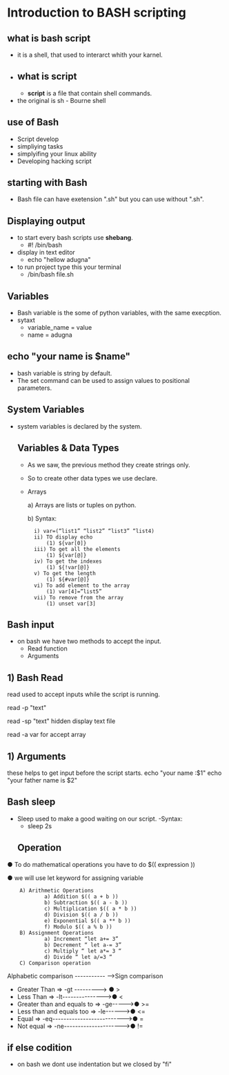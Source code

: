 # **Introduction to BASH scripting**
## what is bash script
- it is a shell, that used to interarct whith your karnel.
- ## **what is script**
   - **script** is a file that contain shell commands.
- the original is sh - Bourne shell
## use of Bash
  - Script develop
  - simpliying tasks
  - simplyifing your linux ability
  - Developing hacking script
  ## starting with Bash
  - Bash file can have exetension ".sh" but you can use without ".sh".
  ## Displaying output
  - to start every bash scripts use **shebang**.
    -  #! /bin/bash
-  display in text editor
   -  echo "hellow adugna"
- to run project type this your terminal
  - /bin/bash file.sh
## Variables
- Bash variable is the some of python variables, with the same execption.
- sytaxt 
  - variable_name = value
  - name = adugna
  
 echo "your name is $name"
-
- bash variable is string by default.
- The set command can be used to assign values to positional parameters.
## System Variables 
- system variables is declared by the system.
  ## **Variables & Data Types**
  -  As we saw, the previous method they create strings only.
    - So to create other data types we use declare.
    - Arrays
  
        a) Arrays are lists or tuples on python.

        b) Syntax: 

            i) var=(“list1” “list2” “list3” “list4)
            ii) TO display echo 
                (1) ${var[0]}
            iii) To get all the elements 
                (1) ${var[@]}
            iv) To get the indexes 
                (1) ${!var[@]}
            v) To get the length 
                (1) ${#var[@]}
            vi) To add element to the array 
                (1) var[4]=”list5”
            vii) To remove from the array 
                (1) unset var[3]
## **Bash input**
- on bash we have two methods to accept the input.
  - Read function
  - Arguments
 ## **1) Bash Read**
read used to accept inputs while the script is running.

read -p "text"

read -sp "text" hidden display text file

read -a var for accept array
## **1) Arguments**
these helps to get input before the script starts.
echo "your name :$1"
echo "your father name is $2"
## **Bash sleep**
- Sleep used to make a good waiting on our script.
-Syntax: 
    - sleep 2s
  ## **Operation**
● To do mathematical operations you have to do $(( expression ))

● we will use let keyword for assigning variable

        A) Arithmetic Operations
                a) Addition $(( a + b ))
                b) Subtraction $(( a - b ))
                c) Multiplication $(( a * b ))
                d) Division $(( a / b ))
                e) Exponential $(( a ** b ))
                f) Modulo $(( a % b ))
        B) Assignment Operations 
                a) Increment “let a+= 3”
                b) Decrement “ let a-= 3”
                c) Multiply “ let a*= 3 “
                d) Divide “ let a/=3 “
        C) Comparison operation
Alphabetic comparison   ----------- -->Sign comparison
- Greater Than => -gt   --------->   ●  >
- Less Than => -lt--------------->● <
- Greater than and equals to => -ge----->●  >=
- Less than and equals too => -le------>● <=
- Equal => -eq-------------------------->● =
- Not equal => -ne--------------------->● !=

## **if else codition**
- on bash we dont use indentation but we closed by "fi"
  







